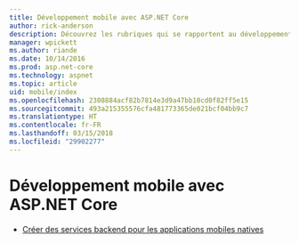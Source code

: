```yaml
---
title: Développement mobile avec ASP.NET Core
author: rick-anderson
description: Découvrez les rubriques qui se rapportent au développement mobile avec ASP.NET Core.
manager: wpickett
ms.author: riande
ms.date: 10/14/2016
ms.prod: asp.net-core
ms.technology: aspnet
ms.topic: article
uid: mobile/index
ms.openlocfilehash: 2308884acf82b7814e3d9a47bb10cd0f82ff5e15
ms.sourcegitcommit: 493a215355576cfa481773365de021bcf04bb9c7
ms.translationtype: HT
ms.contentlocale: fr-FR
ms.lasthandoff: 03/15/2018
ms.locfileid: "29902277"
---
```

# <a name="mobile-development-with-aspnet-core"></a>Développement mobile avec ASP.NET Core

*   [Créer des services backend pour les applications mobiles natives](native-mobile-backend.md)
